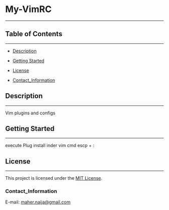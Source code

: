 # My-VimRC
---

## Table of Contents
---
- [Description](#description)
- [Getting Started](#getting-started)

- [License](#license)
- [Contact_Information](#Contact_Information)

## Description
---
Vim plugins and configs

## Getting Started
---
execute Plug install inder vim cmd escp + : 
   

## License
---
This project is licensed under the [MIT License](LICENSE).


### Contact_Information
 E-mail: maher.naija@gmail.com





